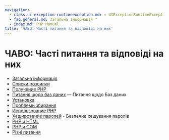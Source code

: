 ```yaml
---
navigation:
  - class.ui-exception-runtimeexception.md: « UIExceptionRuntimeException
  - faq.general.md: Загальна інформація "
  - index.md: PHP Manual
title: 'ЧАВО: Часті питання та відповіді на них'
---
```

# ЧАВО: Часті питання та відповіді на них

-   [Загальна інформація](faq.general.md)
-   [Списки розсилки](faq.mailinglist.md)
-   [Получение PHP](faq.obtaining.md)
-   [Питання щодо баз даних](faq.databases.md) — Питання щодо Баз даних
-   [Установка](faq.installation.md)
-   [Проблеми збирання](faq.build.md)
-   [Использование PHP](faq.using.md)
-   [Хеширование паролей](faq.passwords.md) - Безпечне хешування паролів
-   [PHP и HTML](faq.html.md)
-   [PHP и COM](faq.com.md)
-   [Різні питання](faq.misc.md)
